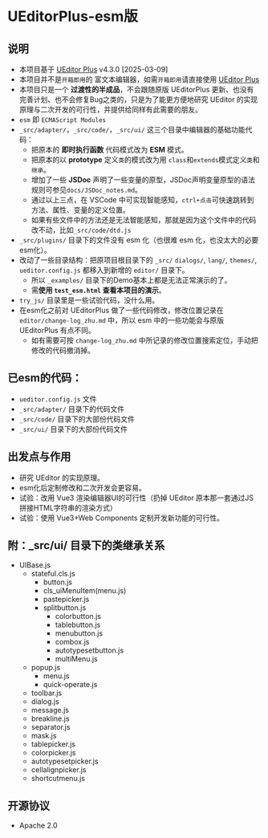 # UEditorPlus-esm版

## 说明
- 本项目基于 [UEditor Plus](https://gitcode.com/modstart-lib/ueditor-plus) v4.3.0 [2025-03-09]
- 本项目并不是`开箱即用`的 富文本编辑器，如需`开箱即用`请直接使用 [UEditor Plus](https://gitcode.com/modstart-lib/ueditor-plus)
- 本项目只是一个 **过渡性的半成品**，不会跟随原版 UEditorPlus 更新、也没有完善计划、也不会修复Bug之类的，只是为了能更方便地研究 UEditor 的实现原理与二次开发的可行性，并提供给同样有此需要的朋友。
- `esm` 即 `ECMAScript Modules`
- `_src/adapter/`，`_src/code/`，`_src/ui/` 这三个目录中编辑器的基础功能代码：
  - 把原本的 **即时执行函数** 代码模式改为 **ESM** 模式。
  - 把原本的以 **prototype** 定义`类`的模式改为用 `class`和`extends`模式定义`类`和`继承`。
  - 增加了一些 **JSDoc** 声明了一些变量的原型，JSDoc声明变量原型的语法规则可参见`docs/JSDoc_notes.md`。
  - 通过以上三点，在 VSCode 中可实现智能感知，`ctrl+点击`可快速跳转到方法、属性、变量的定义位置。
  - 如果有些文件中的方法还是无法智能感知，那就是因为这个文件中的代码改不动，比如`_src/code/dtd.js`
- `_src/plugins/` 目录下的文件没有 esm 化（也很难 esm 化，也没太大的必要esm化）。
- 改动了一些目录结构：把原项目根目录下的 `_src/` `dialogs/`, `lang/`, `themes/`, `ueditor.config.js` 都移入到新增的 `editor/` 目录下。
  - 所以 `_examples/` 目录下的Demo基本上都是无法正常演示的了。
  - 需**使用 `test_esm.html` 查看本项目的演示**。
- `try_js/` 目录里是一些试验代码，没什么用。
- 在esm化之前对 UEditorPlus 做了一些代码修改，修改位置记录在 `editor/change-log_zhu.md` 中，所以 esm 中的一些功能会与原版 UEditorPlus 有点不同。
  - 如有需要可按 `change-log_zhu.md` 中所记录的修改位置搜索定位，手动把修改的代码撤消掉。


## 已esm的代码：
- `ueditor.config.js` 文件
- `_src/adapter/` 目录下的代码文件
- `_src/code/` 目录下的大部份代码文件
- `_src/ui/` 目录下的大部份代码文件

## 出发点与作用
- 研究 UEditor 的实现原理。
- esm化后定制修改和二次开发会更容易。
- 试验：改用 Vue3 渲染编辑器UI的可行性（扔掉 UEditor 原本那一套通过JS拼接HTML字符串的渲染方式）
- 试验：使用 Vue3+Web Components 定制开发新功能的可行性。

## 附：_src/ui/ 目录下的类继承关系
- UIBase.js
  - stateful.cls.js
    - button.js
    - cls_uiMenuItem(menu.js)
    - pastepicker.js
    - splitbutton.js
      - colorbutton.js
      - tablebutton.js
      - menubutton.js
      - combox.js
      - autotypesetbutton.js
      - multiMenu.js
  - popup.js
    - menu.js
    - quick-operate.js
  - toolbar.js
  - dialog.js
  - message.js
  - breakline.js
  - separator.js
  - mask.js
  - tablepicker.js
  - colorpicker.js
  - autotypesetpicker.js
  - cellalignpicker.js
  - shortcutmenu.js

## 开源协议

- Apache 2.0
